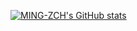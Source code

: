 [![MING-ZCH's GitHub stats](https://github-readme-stats.vercel.app/api?username=MING-ZCH)](https://github.com/anuraghazra/github-readme-stats)

